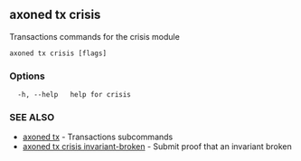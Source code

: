 ## axoned tx crisis

Transactions commands for the crisis module

```
axoned tx crisis [flags]
```

### Options

```
  -h, --help   help for crisis
```

### SEE ALSO

* [axoned tx](axoned_tx.md)	 - Transactions subcommands
* [axoned tx crisis invariant-broken](axoned_tx_crisis_invariant-broken.md)	 - Submit proof that an invariant broken
